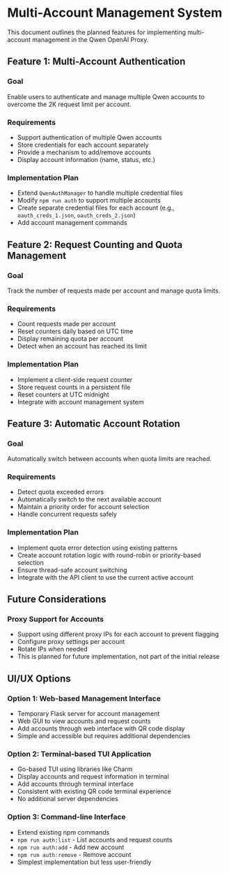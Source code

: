 # Multi-Account Management System

This document outlines the planned features for implementing multi-account management in the Qwen OpenAI Proxy.

## Feature 1: Multi-Account Authentication

### Goal
Enable users to authenticate and manage multiple Qwen accounts to overcome the 2K request limit per account.

### Requirements
- Support authentication of multiple Qwen accounts
- Store credentials for each account separately
- Provide a mechanism to add/remove accounts
- Display account information (name, status, etc.)

### Implementation Plan
- Extend `QwenAuthManager` to handle multiple credential files
- Modify `npm run auth` to support multiple accounts
- Create separate credential files for each account (e.g., `oauth_creds_1.json`, `oauth_creds_2.json`)
- Add account management commands

## Feature 2: Request Counting and Quota Management

### Goal
Track the number of requests made per account and manage quota limits.

### Requirements
- Count requests made per account
- Reset counters daily based on UTC time
- Display remaining quota per account
- Detect when an account has reached its limit

### Implementation Plan
- Implement a client-side request counter
- Store request counts in a persistent file
- Reset counters at UTC midnight
- Integrate with account management system

## Feature 3: Automatic Account Rotation

### Goal
Automatically switch between accounts when quota limits are reached.

### Requirements
- Detect quota exceeded errors
- Automatically switch to the next available account
- Maintain a priority order for account selection
- Handle concurrent requests safely

### Implementation Plan
- Implement quota error detection using existing patterns
- Create account rotation logic with round-robin or priority-based selection
- Ensure thread-safe account switching
- Integrate with the API client to use the current active account

## Future Considerations

### Proxy Support for Accounts
- Support using different proxy IPs for each account to prevent flagging
- Configure proxy settings per account
- Rotate IPs when needed
- This is planned for future implementation, not part of the initial release

## UI/UX Options

### Option 1: Web-based Management Interface
- Temporary Flask server for account management
- Web GUI to view accounts and request counts
- Add accounts through web interface with QR code display
- Simple and accessible but requires additional dependencies

### Option 2: Terminal-based TUI Application
- Go-based TUI using libraries like Charm
- Display accounts and request information in terminal
- Add accounts through terminal interface
- Consistent with existing QR code terminal experience
- No additional server dependencies

### Option 3: Command-line Interface
- Extend existing npm commands
- `npm run auth:list` - List accounts and request counts
- `npm run auth:add` - Add new account
- `npm run auth:remove` - Remove account
- Simplest implementation but less user-friendly